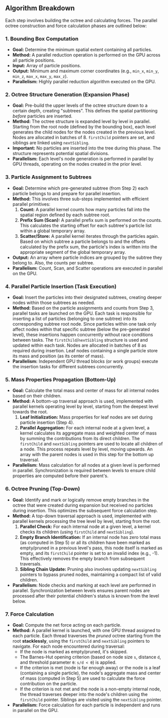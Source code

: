 ## Algorithm Breakdown

Each step involves building the octree and calculating forces. The parallel octree construction and force calculation phases are outlined below:

### 1. Bounding Box Computation

*   **Goal:** Determine the minimum spatial extent containing all particles.
*   **Method:** A parallel reduction operation is performed on the GPU across all particle positions.
*   **Input:** Array of particle positions.
*   **Output:** Minimum and maximum corner coordinates (e.g., `min_x`, `min_y`, `min_z`, `max_x`, `max_y`, `max_z`).
*   **Parallelism:** Highly parallel reduction algorithm executed on the GPU.

### 2. Octree Structure Generation (Expansion Phase)

*   **Goal:** Pre-build the upper levels of the octree structure down to a certain depth, creating "subtrees". This defines the spatial partitioning *before* particles are inserted.
*   **Method:** The octree structure is expanded level by level in parallel. Starting from the root node (defined by the bounding box), each level generates the child nodes for the nodes created in the previous level. Nodes are allocated in batches of 8. `firstChild` pointers are set, and siblings are linked using `nextSibling`.
*   **Important:** No particles are inserted into the tree during this phase. The structure represents potential spatial divisions.
*   **Parallelism:** Each level's node generation is performed in parallel by GPU threads, operating on the nodes created in the prior level.

### 3. Particle Assignment to Subtrees

*   **Goal:** Determine which pre-generated subtree (from Step 2) each particle belongs to and prepare for parallel insertion.
*   **Method:** This involves three sub-steps implemented with efficient parallel primitives:
    1.  **Count:** A parallel kernel counts how many particles fall into the spatial region defined by each subtree root.
    2.  **Prefix Sum (Scan):** A parallel prefix sum is performed on the counts. This calculates the starting offset for each subtree's particle list within a global temporary array.
    3.  **Scatter/Store:** A parallel kernel iterates through the particles again. Based on which subtree a particle belongs to and the offsets calculated by the prefix sum, the particle's index is written into the appropriate segment of the global temporary array.
*   **Output:** An array where particle indices are grouped by the subtree they belong to. Also, the counts per subtree.
*   **Parallelism:** Count, Scan, and Scatter operations are executed in parallel on the GPU.

### 4. Parallel Particle Insertion (Task Execution)

*   **Goal:** Insert the particles into their designated subtrees, creating deeper nodes within those subtrees as needed.
*   **Method:** Based on the particle assignments and counts from Step 3, parallel tasks are launched on the GPU. Each task is responsible for inserting a list of particles (belonging to one subtree) into its corresponding subtree root node. Since particles within one task only affect nodes within that specific subtree (below the pre-generated level), these insertions happen concurrently without race conditions between tasks. The `firstChild`/`nextSibling` structure is used and updated within each task. Nodes are allocated in batches of 8 as required during insertion. Leaf nodes containing a single particle store its mass and position (as its center of mass).
*   **Parallelism:** Independent GPU thread blocks (or work groups) execute the insertion tasks for different subtrees concurrently.

### 5. Mass Properties Propagation (Bottom-Up)

*   **Goal:** Calculate the total mass and center of mass for all internal nodes based on their children.
*   **Method:** A bottom-up traversal approach is used, implemented with parallel kernels operating level by level, starting from the deepest level towards the root.
    1.  **Leaf Initialization:** Mass properties for leaf nodes are set during particle insertion (Step 4).
    2.  **Parallel Aggregation:** For each internal node at a given level, a kernel calculates its aggregate mass and weighted center of mass by summing the contributions from its direct children. The `firstChild` and `nextSibling` pointers are used to locate all children of a node. This process repeats level by level, moving upwards. An array with the parent nodes is used in this step for the bottom up traversal. 
*   **Parallelism:** Mass calculation for all nodes at a given level is performed in parallel. Synchronization is required between levels to ensure child properties are computed before their parent's.

### 6. Octree Pruning (Top-Down)

*   **Goal:** Identify and mark or logically remove empty branches in the octree that were created during expansion but received no particles during insertion. This optimizes the subsequent force calculation step.
*   **Method:** A top-down traversal approach is used, implemented with parallel kernels processing the tree level by level, starting from the root.
    1.  **Parallel Check:** For each internal node at a given level, a kernel checks its children (using `firstChild` and `nextSibling`).
    2.  **Empty Branch Identification:** If an internal node has zero total mass (as computed in Step 5) or all its children have been marked as empty/pruned in a previous level's pass, this node itself is marked as empty, and its `firstChild` pointer is set to an invalid index (e.g., -1). This effectively removes the empty branch from subsequent traversals.
    3.  **Sibling Chain Update:** Pruning also involves updating `nextSibling` pointers to bypass pruned nodes, maintaining a compact list of valid children.
*   **Parallelism:** Node checks and marking at each level are performed in parallel. Synchronization between levels ensures parent nodes are processed after their potential children's status is known from the level below.

### 7. Force Calculation

*   **Goal:** Compute the net force acting on each particle.
*   **Method:** A parallel kernel is launched, with one GPU thread assigned to each particle. Each thread traverses the *pruned* octree starting from the root **stacklessly**, using the `firstChild` and `nextSibling` pointers to navigate. For each node encountered during traversal:
    *   If the node is marked as empty/pruned, it's skipped.
    *   The Barnes-Hut opening criterion (based on node size `s`, distance `d`, and threshold parameter `θ`: `s/d < θ`) is applied.
    *   If the criterion is met (node is far enough away) or the node is a leaf (containing a single particle), the node's aggregate mass and center of mass (computed in Step 5) are used to calculate the force contribution on the particle.
    *   If the criterion is not met and the node is a non-empty internal node, the thread traverses deeper into the node's children using the `firstChild` pointer. Siblings are visited using the `nextSibling` pointer.
*   **Parallelism:** Force calculation for each particle is independent and runs in parallel on the GPU.